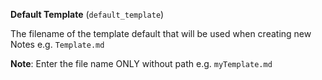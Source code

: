 **Default Template** (`default_template`)

The filename of the template default that will be used when creating new Notes e.g. `Template.md`

**Note**: Enter the file name ONLY without path e.g. `myTemplate.md`

